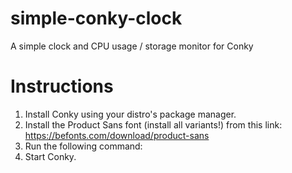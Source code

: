 # simple-conky-clock
A simple clock and CPU usage / storage monitor for Conky

# Instructions
1. Install Conky using your distro's package manager.
2. Install the Product Sans font (install all variants!) from this link: https://befonts.com/download/product-sans
3. Run the following command:
4. Start Conky.
